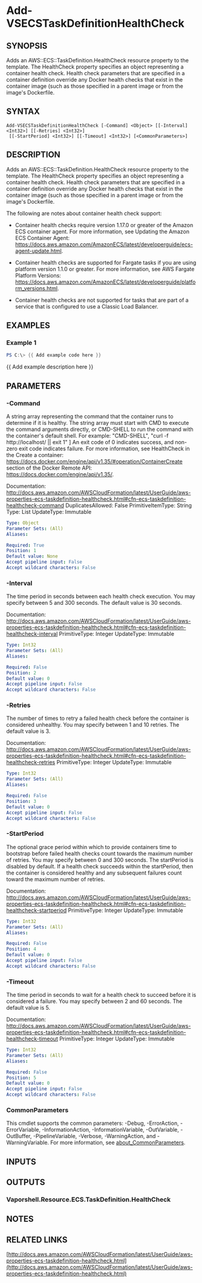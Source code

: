 # Add-VSECSTaskDefinitionHealthCheck

## SYNOPSIS
Adds an AWS::ECS::TaskDefinition.HealthCheck resource property to the template.
The HealthCheck property specifies an object representing a container health check.
Health check parameters that are specified in a container definition override any Docker health checks that exist in the container image (such as those specified in a parent image or from the image's Dockerfile.

## SYNTAX

```
Add-VSECSTaskDefinitionHealthCheck [-Command] <Object> [[-Interval] <Int32>] [[-Retries] <Int32>]
 [[-StartPeriod] <Int32>] [[-Timeout] <Int32>] [<CommonParameters>]
```

## DESCRIPTION
Adds an AWS::ECS::TaskDefinition.HealthCheck resource property to the template.
The HealthCheck property specifies an object representing a container health check.
Health check parameters that are specified in a container definition override any Docker health checks that exist in the container image (such as those specified in a parent image or from the image's Dockerfile.

The following are notes about container health check support:

+ Container health checks require version 1.17.0 or greater of the Amazon ECS container agent.
For more information, see Updating the Amazon ECS Container Agent: https://docs.aws.amazon.com/AmazonECS/latest/developerguide/ecs-agent-update.html.

+ Container health checks are supported for Fargate tasks if you are using platform version 1.1.0 or greater.
For more information, see AWS Fargate Platform Versions: https://docs.aws.amazon.com/AmazonECS/latest/developerguide/platform_versions.html.

+ Container health checks are not supported for tasks that are part of a service that is configured to use a Classic Load Balancer.

## EXAMPLES

### Example 1
```powershell
PS C:\> {{ Add example code here }}
```

{{ Add example description here }}

## PARAMETERS

### -Command
A string array representing the command that the container runs to determine if it is healthy.
The string array must start with CMD to execute the command arguments directly, or CMD-SHELL to run the command with the container's default shell.
For example:
"CMD-SHELL", "curl -f http://localhost/ || exit 1" \]
An exit code of 0 indicates success, and non-zero exit code indicates failure.
For more information, see HealthCheck in the Create a container: https://docs.docker.com/engine/api/v1.35/#operation/ContainerCreate section of the Docker Remote API: https://docs.docker.com/engine/api/v1.35/.

Documentation: http://docs.aws.amazon.com/AWSCloudFormation/latest/UserGuide/aws-properties-ecs-taskdefinition-healthcheck.html#cfn-ecs-taskdefinition-healthcheck-command
DuplicatesAllowed: False
PrimitiveItemType: String
Type: List
UpdateType: Immutable

```yaml
Type: Object
Parameter Sets: (All)
Aliases:

Required: True
Position: 1
Default value: None
Accept pipeline input: False
Accept wildcard characters: False
```

### -Interval
The time period in seconds between each health check execution.
You may specify between 5 and 300 seconds.
The default value is 30 seconds.

Documentation: http://docs.aws.amazon.com/AWSCloudFormation/latest/UserGuide/aws-properties-ecs-taskdefinition-healthcheck.html#cfn-ecs-taskdefinition-healthcheck-interval
PrimitiveType: Integer
UpdateType: Immutable

```yaml
Type: Int32
Parameter Sets: (All)
Aliases:

Required: False
Position: 2
Default value: 0
Accept pipeline input: False
Accept wildcard characters: False
```

### -Retries
The number of times to retry a failed health check before the container is considered unhealthy.
You may specify between 1 and 10 retries.
The default value is 3.

Documentation: http://docs.aws.amazon.com/AWSCloudFormation/latest/UserGuide/aws-properties-ecs-taskdefinition-healthcheck.html#cfn-ecs-taskdefinition-healthcheck-retries
PrimitiveType: Integer
UpdateType: Immutable

```yaml
Type: Int32
Parameter Sets: (All)
Aliases:

Required: False
Position: 3
Default value: 0
Accept pipeline input: False
Accept wildcard characters: False
```

### -StartPeriod
The optional grace period within which to provide containers time to bootstrap before failed health checks count towards the maximum number of retries.
You may specify between 0 and 300 seconds.
The startPeriod is disabled by default.
If a health check succeeds within the startPeriod, then the container is considered healthy and any subsequent failures count toward the maximum number of retries.

Documentation: http://docs.aws.amazon.com/AWSCloudFormation/latest/UserGuide/aws-properties-ecs-taskdefinition-healthcheck.html#cfn-ecs-taskdefinition-healthcheck-startperiod
PrimitiveType: Integer
UpdateType: Immutable

```yaml
Type: Int32
Parameter Sets: (All)
Aliases:

Required: False
Position: 4
Default value: 0
Accept pipeline input: False
Accept wildcard characters: False
```

### -Timeout
The time period in seconds to wait for a health check to succeed before it is considered a failure.
You may specify between 2 and 60 seconds.
The default value is 5.

Documentation: http://docs.aws.amazon.com/AWSCloudFormation/latest/UserGuide/aws-properties-ecs-taskdefinition-healthcheck.html#cfn-ecs-taskdefinition-healthcheck-timeout
PrimitiveType: Integer
UpdateType: Immutable

```yaml
Type: Int32
Parameter Sets: (All)
Aliases:

Required: False
Position: 5
Default value: 0
Accept pipeline input: False
Accept wildcard characters: False
```

### CommonParameters
This cmdlet supports the common parameters: -Debug, -ErrorAction, -ErrorVariable, -InformationAction, -InformationVariable, -OutVariable, -OutBuffer, -PipelineVariable, -Verbose, -WarningAction, and -WarningVariable. For more information, see [about_CommonParameters](http://go.microsoft.com/fwlink/?LinkID=113216).

## INPUTS

## OUTPUTS

### Vaporshell.Resource.ECS.TaskDefinition.HealthCheck
## NOTES

## RELATED LINKS

[http://docs.aws.amazon.com/AWSCloudFormation/latest/UserGuide/aws-properties-ecs-taskdefinition-healthcheck.html](http://docs.aws.amazon.com/AWSCloudFormation/latest/UserGuide/aws-properties-ecs-taskdefinition-healthcheck.html)

